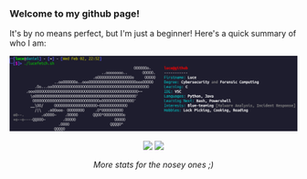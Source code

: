 ### Welcome to my github page!

It's by no means perfect, but I'm just a beginner! Here's a quick summary of who I am:

<img src="lucefetchOutput.png" alt="Luce bio">

<p align="center">
  <img src="https://github-profile-summary-cards.vercel.app/api/cards/repos-per-language?username=lucyb-work&theme=dracula">
  <img src="https://github-profile-summary-cards.vercel.app/api/cards/productive-time?username=lucyb-work&theme=dracula">
  <p align="center"> <i>More stats for the nosey ones ;) </i></p>
</p>
